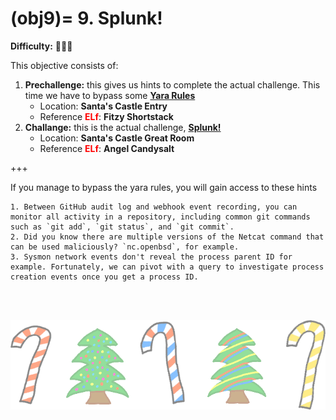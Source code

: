 (obj9)=
9\. Splunk!
=======================
**Difficulty:** 🎄🎄🎄 <br>

This objective consists of:
1. **Prechallenge:** this gives us hints to complete the actual challenge. This time we have to bypass some [**Yara Rules**](prech9)
    * Location: **Santa's Castle Entry**
    * Reference <span style="color:red">**ELf**</span>: **Fitzy Shortstack**
2. **Challange:** this is the actual challenge, [**Splunk!**](ch9)
    * Location: **Santa's Castle Great Room**
    * Reference <span style="color:red">**ELf**</span>: **Angel Candysalt**

+++
<br>

If you manage to bypass the yara rules, you will gain access to these hints
```{hint}
1. Between GitHub audit log and webhook event recording, you can monitor all activity in a repository, including common git commands such as `git add`, `git status`, and `git commit`.
2. Did you know there are multiple versions of the Netcat command that can be used maliciously? `nc.openbsd`, for example.
3. Sysmon network events don't reveal the process parent ID for example. Fortunately, we can pivot with a query to investigate process creation events once you get a process ID.
```

<br>
<br>

![footer1](images/footer1_large.png)


